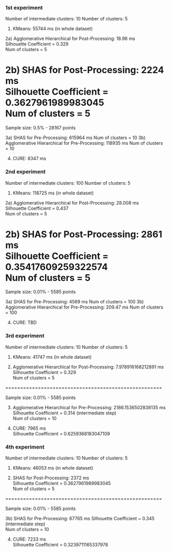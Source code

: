### 1st experiment  
Number of intermediate clusters: 10
Number of clusters: 5

1) KMeans: 55744 ms (in whole dataset)
  
2a) Agglomerative Hierarchical for Post-Processing: 18.96 ms  
    Silhouette Coefficient = 0.329  
    Num of clusters = 5

2b) SHAS for Post-Processing: 2224 ms  
    Silhouette Coefficient = 0.3627961989983045  
    Num of clusters = 5
=====================================================  
  
Sample size: 0.5% - 28167 points  
    
3a) SHAS for Pre-Processing: 615964 ms
    Num of clusters = 10
3b) Agglomerative Hierarchical for Pre-Processing: 118935 ms
    Num of clusters = 10
    
4) CURE: 8347 ms  

### 2nd experiment  

Number of intermediate clusters: 100
Number of clusters: 5

1) KMeans: 118725 ms (in whole dataset)
  
2a) Agglomerative Hierarchical for Post-Processing: 28.008 ms  
    Silhouette Coefficient = 0.437  
    Num of clusters = 5

2b) SHAS for Post-Processing: 2861 ms  
    Silhouette Coefficient = 0.35417609259322574  
    Num of clusters = 5
=====================================================  
  
Sample size: 0.01% - 5585 points  
    
3a) SHAS for Pre-Processing: 4569 ms
    Num of clusters = 100
3b) Agglomerative Hierarchical for Pre-Processing: 209.47 ms
    Num of clusters = 100
    
4) CURE: TBD  

### 3rd experiment  

Number of intermediate clusters: 10
Number of clusters: 5

1) KMeans: 41747 ms (in whole dataset)
  
2) Agglomerative Hierarchical for Post-Processing: 7.978916168212891 ms  
    Silhouette Coefficient = 0.329  
    Num of clusters = 5  

=====================================================  
  
Sample size: 0.01% - 5585 points  
    
3) Agglomerative Hierarchical for Pre-Processing: 2186.1536502838135 ms
    Silhouette Coefficient = 0.314 (intermediate step)  
    Num of clusters = 10
    
4) CURE: 7965 ms  
    Silhouette Coefficient = 0.6259368183047109  
    
### 4th experiment  

Number of intermediate clusters: 10
Number of clusters: 5

1) KMeans: 46053 ms (in whole dataset)
  
2) SHAS for Post-Processing: 2372 ms  
    Silhouette Coefficient = 0.3627961989983045  
    Num of clusters = 5  

=====================================================  
  
Sample size: 0.01% - 5585 points  
    
3b) SHAS for Pre-Processing: 67765 ms
    Silhouette Coefficient ~ 0.345 (intermediate step)  
    Num of clusters = 10
    
4) CURE: 7233 ms  
    Silhouette Coefficient = 0.3239711165337978  